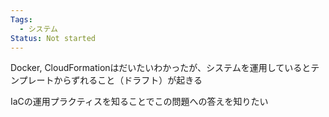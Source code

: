 ```yaml
---
Tags:
  - システム
Status: Not started
---
```

Docker, CloudFormationはだいたいわかったが、システムを運用しているとテンプレートからずれること（ドラフト）が起きる

IaCの運用プラクティスを知ることでこの問題への答えを知りたい